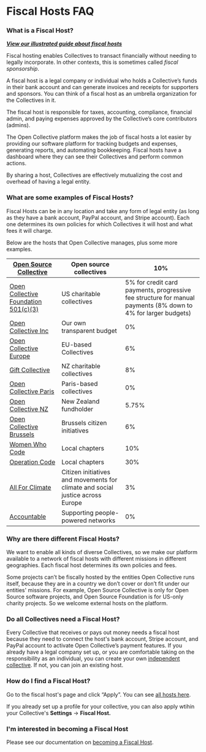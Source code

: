 # Fiscal Hosts FAQ

### What is a Fiscal Host?

__[_View our illustrated guide about fiscal hosts_](https://opencollective.com/fiscal-hosting)__

Fiscal hosting enables Collectives to transact financially without needing to legally incorporate. In other contexts, this is sometimes called _fiscal sponsorship_.

A fiscal host is a legal company or individual who holds a Collective’s funds in their bank account and can generate invoices and receipts for supporters and sponsors. You can think of a fiscal host as an umbrella organization for the Collectives in it.

The fiscal host is responsible for taxes, accounting, compliance, financial admin, and paying expenses approved by the Collective’s core contributors (admins).

The Open Collective platform makes the job of fiscal hosts a lot easier by providing our software platform for tracking budgets and expenses, generating reports, and automating bookkeeping. Fiscal hosts have a dashboard where they can see their Collectives and perform common actions.&#x20;

By sharing a host, Collectives are effectively mutualizing the cost and overhead of having a legal entity.

### What are some examples of Fiscal Hosts?

Fiscal Hosts can be in any location and take any form of legal entity (as long as they have a bank account, PayPal account, and Stripe account). Each one determines its own policies for which Collectives it will host and what fees it will charge.

Below are the hosts that Open Collective manages, plus some more examples.

| [Open Source Collective](https://opencollective.com/opensource)               | Open source collectives                                                        | 10%                                                                                                           |
| ----------------------------------------------------------------------------- | ------------------------------------------------------------------------------ | ------------------------------------------------------------------------------------------------------------- |
| [Open Collective Foundation 501(c)(3)](https://opencollective.com/foundation) | US charitable collectives                                                      | 5% for credit card payments, progressive fee structure for manual payments (8% down to 4% for larger budgets) |
| [Open Collective Inc](https://opencollective.com/opencollective)              | Our own transparent budget                                                     | 0%                                                                                                            |
| [Open Collective Europe](https://opencollective.com/europe)                   | EU-based Collectives                                                           | 6%                                                                                                            |
| [Gift Collective ](https://opencollective.com/giftcollective)                 | NZ charitable collectives                                                      | 8%                                                                                                            |
| [Open Collective Paris](https://opencollective.com/paris)                     | Paris-based collectives                                                        | 0%                                                                                                            |
| [Open Collective NZ](https://opencollective.com/ocnz)                         | New Zealand fundholder                                                         | 5.75%                                                                                                         |
| [Open Collective Brussels](https://opencollective.com/brussels)               | Brussels citizen initiatives                                                   | 6%                                                                                                            |
| [Women Who Code](https://opencollective.com/wwcodeinc)                        | Local chapters                                                                 | 10%                                                                                                           |
| [Operation Code](https://opencollective.com/operationcode)                    | Local chapters                                                                 | 30%                                                                                                           |
| [All For Climate](https://opencollective.com/allforclimate)                   | Citizen initiatives and movements for climate and social justice across Europe | 3%                                                                                                            |
| [Accountable](https://opencollective.com/the-social-change-nest)              | Supporting people-powered networks                                             | 0%                                                                                                            |

### Why are there different Fiscal Hosts?

We want to enable all kinds of diverse Collectives, so we make our platform available to a network of fiscal hosts with different missions in different geographies. Each fiscal host determines its own policies and fees.

Some projects can’t be fiscally hosted by the entities Open Collective runs itself, because they are in a country we don’t cover or don’t fit under our entities' missions. For example, Open Source Collective is only for Open Source software projects, and Open Source Foundation is for US-only charity projects. So we welcome external hosts on the platform.

### Do all Collectives need a Fiscal Host?

Every Collective that receives or pays out money needs a fiscal host because they need to connect the host's bank account, Stripe account, and PayPal account to activate Open Collective’s payment features. If you already have a legal company set up, or you are comfortable taking on the responsibility as an individual, you can create your own [independent collective](../independent-collectives/about-independent-collectives.md). If not, you can join an existing host.

### How do I find a Fiscal Host?

Go to the fiscal host's page and click “Apply”. You can see [all hosts here](https://opencollective.com/hosts).

If you already set up a profile for your collective, you can also apply wtihin your Collective's **Settings** -> **Fiscal Host.**

### I'm interested in becoming a Fiscal Host

Please see our documentation on [becoming a Fiscal Host](become-a-fiscal-host.md).
